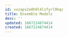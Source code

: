 ```yaml
---
id: vxzaps2e0h9l4lzfyrl9hqc
title: Ensemble Models
desc: ''
updated: 1667224874414
created: 1667224874414
---
```

